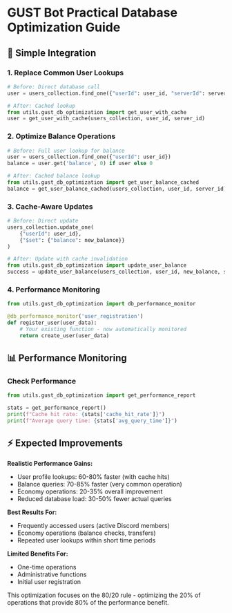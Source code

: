 ﻿# GUST Bot Practical Database Optimization Guide

## 🎯 Simple Integration

### 1. Replace Common User Lookups
```python
# Before: Direct database call
user = users_collection.find_one({"userId": user_id, "serverId": server_id})

# After: Cached lookup
from utils.gust_db_optimization import get_user_with_cache
user = get_user_with_cache(users_collection, user_id, server_id)
```

### 2. Optimize Balance Operations
```python
# Before: Full user lookup for balance
user = users_collection.find_one({"userId": user_id})
balance = user.get('balance', 0) if user else 0

# After: Cached balance lookup
from utils.gust_db_optimization import get_user_balance_cached
balance = get_user_balance_cached(users_collection, user_id, server_id)
```

### 3. Cache-Aware Updates
```python
# Before: Direct update
users_collection.update_one(
    {"userId": user_id}, 
    {"$set": {"balance": new_balance}}
)

# After: Update with cache invalidation
from utils.gust_db_optimization import update_user_balance
success = update_user_balance(users_collection, user_id, new_balance, server_id)
```

### 4. Performance Monitoring
```python
from utils.gust_db_optimization import db_performance_monitor

@db_performance_monitor('user_registration')
def register_user(user_data):
    # Your existing function - now automatically monitored
    return create_user(user_data)
```

## 📊 Performance Monitoring

### Check Performance
```python
from utils.gust_db_optimization import get_performance_report

stats = get_performance_report()
print(f"Cache hit rate: {stats['cache_hit_rate']}")
print(f"Average query time: {stats['avg_query_time']}")
```

## ⚡ Expected Improvements

**Realistic Performance Gains:**
- User profile lookups: 60-80% faster (with cache hits)
- Balance queries: 70-85% faster (very common operation)
- Economy operations: 20-35% overall improvement
- Reduced database load: 30-50% fewer actual queries

**Best Results For:**
- Frequently accessed users (active Discord members)
- Economy operations (balance checks, transfers)
- Repeated user lookups within short time periods

**Limited Benefits For:**
- One-time operations
- Administrative functions
- Initial user registration

This optimization focuses on the 80/20 rule - optimizing the 20% of operations that provide 80% of the performance benefit.
